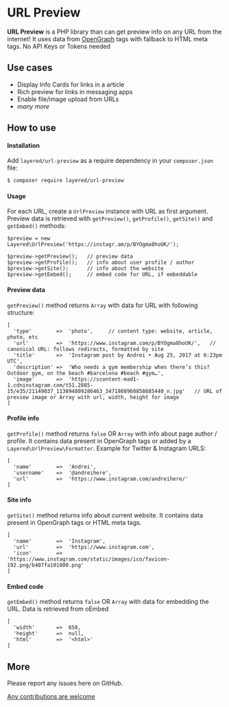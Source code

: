 URL Preview
=========

**URL Preview** is a PHP library than can get preview info on any URL from the internet! It uses data from [OpenGraph](http://ogp.me/) tags with fallback to HTML meta tags. No API Keys or Tokens needed

## Use cases

* Display Info Cards for links in a article
* Rich preview for links in messaging apps
* Enable file/image upload from URLs
* *many more*

## How to use

#### Installation

Add `layered/url-preview` as a require dependency in your `composer.json` file:
``` bash
$ composer require layered/url-preview
```

#### Usage

For each URL, create a `UrlPreview` instance with URL as first argument. Preview data is retrieved with `getPreview()`, `getProfile()`, `getSite()` and `getEmbed()` methods:
```
$preview = new Layered\UrlPreview('https://instagr.am/p/BYOgma8hoUK/');

$preview->getPreview();   // preview data
$preview->getProfile();   // info about user profile / author
$preview->getSite();      // info about the website
$preview->getEmbed();     // embed code for URL, if embeddable
```

#### Preview data

`getPreview()` method returns `Array` with data for URL with following structure:
```
[
  'type'        =>  'photo',     // content type: website, article, photo, etc
  'url'         =>  'https://www.instagram.com/p/BYOgma8hoUK/',   // canonical URL: follows redirects, formatted by site
  'title'       =>  'Instagram post by Andrei • Aug 25, 2017 at 6:23pm UTC',
  'description' =>  'Who needs a gym membership when there’s this? Outdoor gym, on the beach #barcelona #beach #gym…',
  'image'       =>  'https://scontent-mad1-1.cdninstagram.com/t51.2885-15/e35/21149037_113894809286463_3471808960858685440_n.jpg'   // URL of preview image or Array with url, width, height for image
]
```

#### Profile info

`getProfile()` method returns `false` OR `Array` with info about page author / profile. It contains data present in OpenGraph tags or added by a `Layered\UrlPreview\Formatter`. Example for Twitter & Instagram URLS:
```
[
  'name'        =>  'Andrei',
  'username'    =>  '@andreihere',
  'url'         =>  'https://www.instagram.com/andreihere/'
]
```

#### Site info

`getSite()` method returns info about current website. It contains data present in OpenGraph tags or HTML meta tags.
```
[
  'name'        =>  'Instagram',
  'url'         =>  'https://www.instagram.com',
  'icon'        =>  'https://www.instagram.com/static/images/ico/favicon-192.png/b407fa101800.png'
]
```

#### Embed code

`getEmbed()` method returns `false` OR `Array` with data for embedding the URL. Data is retrieved from oEmbed
```
[
  'width'       =>  658,
  'height'      =>  null,
  'html'        =>  '<html>'
]
```

## More

Please report any issues here on GitHub.

[Any contributions are welcome](CONTRIBUTING.md)
